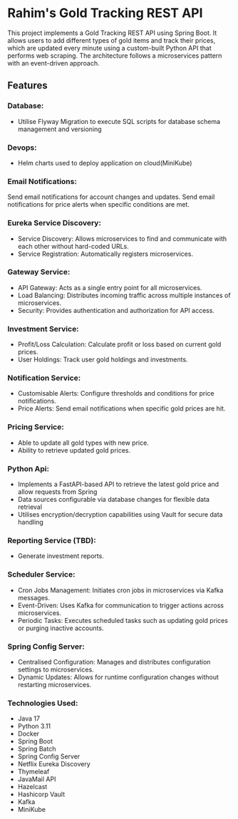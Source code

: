 
# Rahim's Gold Tracking REST API

This project implements a Gold Tracking REST API using Spring Boot. It allows users to add different types of gold items and track their prices, which are updated every minute using a custom-built Python API that performs web scraping. The architecture follows a microservices pattern with an event-driven approach.

## Features
### Database:
- Utilise Flyway Migration to execute SQL scripts for database schema management and versioning

### Devops:
- Helm charts used to deploy application on cloud(MiniKube)

### Email Notifications:
Send email notifications for account changes and updates.
Send email notifications for price alerts when specific conditions are met.

### Eureka Service Discovery:
- Service Discovery: Allows microservices to find and communicate with each other without hard-coded URLs.
- Service Registration: Automatically registers microservices.

### Gateway Service:
- API Gateway: Acts as a single entry point for all microservices.
- Load Balancing: Distributes incoming traffic across multiple instances of microservices.
- Security: Provides authentication and authorization for API access.

### Investment Service:
- Profit/Loss Calculation: Calculate profit or loss based on current gold prices.
- User Holdings: Track user gold holdings and investments.

### Notification Service:
- Customisable Alerts: Configure thresholds and conditions for price notifications.
- Price Alerts: Send email notifications when specific gold prices are hit.

### Pricing Service:
- Able to update all gold types with new price.
- Ability to retrieve updated gold prices.

### Python Api:
- Implements a FastAPI-based API to retrieve the latest gold price and allow requests from Spring
- Data sources configurable via database changes for flexible data retrieval
- Utilises encryption/decryption capabilities using Vault for secure data handling

### Reporting Service (TBD):
- Generate investment reports.

### Scheduler Service:
- Cron Jobs Management: Initiates cron jobs in microservices via Kafka messages.
- Event-Driven: Uses Kafka for communication to trigger actions across microservices.
- Periodic Tasks: Executes scheduled tasks such as updating gold prices or purging inactive accounts.

### Spring Config Server:
- Centralised Configuration: Manages and distributes configuration settings to microservices.
- Dynamic Updates: Allows for runtime configuration changes without restarting microservices.

### Technologies Used:
- Java 17
- Python 3.11
- Docker
- Spring Boot
- Spring Batch
- Spring Config Server
- Netflix Eureka Discovery
- Thymeleaf
- JavaMail API
- Hazelcast
- Hashicorp Vault
- Kafka
- MiniKube
